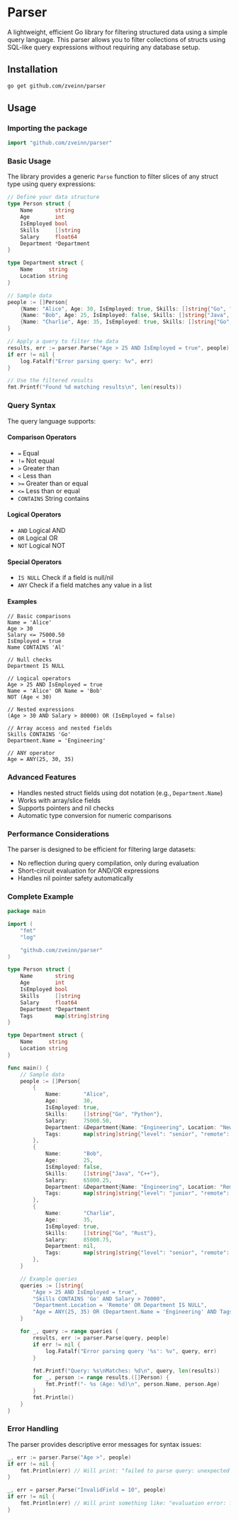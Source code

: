 # Parser

A lightweight, efficient Go library for filtering structured data using a simple query language. This parser allows you to filter collections of structs using SQL-like query expressions without requiring any database setup.

## Installation

```bash
go get github.com/zveinn/parser
```

## Usage

### Importing the package

```go
import "github.com/zveinn/parser"
```

### Basic Usage

The library provides a generic `Parse` function to filter slices of any struct type using query expressions:

```go
// Define your data structure
type Person struct {
    Name       string
    Age        int
    IsEmployed bool
    Skills     []string
    Salary     float64
    Department *Department
}

type Department struct {
    Name     string
    Location string
}

// Sample data
people := []Person{
    {Name: "Alice", Age: 30, IsEmployed: true, Skills: []string{"Go", "Python"}, Salary: 75000.50},
    {Name: "Bob", Age: 25, IsEmployed: false, Skills: []string{"Java", "C++"}, Salary: 65000.25},
    {Name: "Charlie", Age: 35, IsEmployed: true, Skills: []string{"Go", "Rust"}, Salary: 85000.75},
}

// Apply a query to filter the data
results, err := parser.Parse("Age > 25 AND IsEmployed = true", people)
if err != nil {
    log.Fatalf("Error parsing query: %v", err)
}

// Use the filtered results
fmt.Printf("Found %d matching results\n", len(results))
```

### Query Syntax

The query language supports:

#### Comparison Operators
- `=` Equal
- `!=` Not equal
- `>` Greater than
- `<` Less than
- `>=` Greater than or equal
- `<=` Less than or equal
- `CONTAINS` String contains

#### Logical Operators
- `AND` Logical AND
- `OR` Logical OR
- `NOT` Logical NOT

#### Special Operators
- `IS NULL` Check if a field is null/nil
- `ANY` Check if a field matches any value in a list

#### Examples

```
// Basic comparisons
Name = 'Alice'
Age > 30
Salary <= 75000.50
IsEmployed = true
Name CONTAINS 'Al'

// Null checks
Department IS NULL

// Logical operators
Age > 25 AND IsEmployed = true
Name = 'Alice' OR Name = 'Bob'
NOT (Age < 30)

// Nested expressions
(Age > 30 AND Salary > 80000) OR (IsEmployed = false)

// Array access and nested fields
Skills CONTAINS 'Go'
Department.Name = 'Engineering'

// ANY operator
Age = ANY(25, 30, 35)
```

### Advanced Features

- Handles nested struct fields using dot notation (e.g., `Department.Name`)
- Works with array/slice fields
- Supports pointers and nil checks
- Automatic type conversion for numeric comparisons

### Performance Considerations

The parser is designed to be efficient for filtering large datasets:

- No reflection during query compilation, only during evaluation
- Short-circuit evaluation for AND/OR expressions
- Handles nil pointer safety automatically

### Complete Example

```go
package main

import (
	"fmt"
	"log"

	"github.com/zveinn/parser"
)

type Person struct {
	Name       string
	Age        int
	IsEmployed bool
	Skills     []string
	Salary     float64
	Department *Department
	Tags       map[string]string
}

type Department struct {
	Name     string
	Location string
}

func main() {
	// Sample data
	people := []Person{
		{
			Name:       "Alice", 
			Age:        30, 
			IsEmployed: true, 
			Skills:     []string{"Go", "Python"}, 
			Salary:     75000.50,
			Department: &Department{Name: "Engineering", Location: "New York"},
			Tags:       map[string]string{"level": "senior", "remote": "yes"},
		},
		{
			Name:       "Bob", 
			Age:        25, 
			IsEmployed: false, 
			Skills:     []string{"Java", "C++"}, 
			Salary:     65000.25,
			Department: &Department{Name: "Engineering", Location: "Remote"},
			Tags:       map[string]string{"level": "junior", "remote": "yes"},
		},
		{
			Name:       "Charlie", 
			Age:        35, 
			IsEmployed: true, 
			Skills:     []string{"Go", "Rust"}, 
			Salary:     85000.75,
			Department: nil,
			Tags:       map[string]string{"level": "senior", "remote": "no"},
		},
	}

	// Example queries
	queries := []string{
		"Age > 25 AND IsEmployed = true",
		"Skills CONTAINS 'Go' AND Salary > 70000",
		"Department.Location = 'Remote' OR Department IS NULL",
		"Age = ANY(25, 35) OR (Department.Name = 'Engineering' AND Tags.remote = 'yes')",
	}

	for _, query := range queries {
		results, err := parser.Parse(query, people)
		if err != nil {
			log.Fatalf("Error parsing query '%s': %v", query, err)
		}
		
		fmt.Printf("Query: %s\nMatches: %d\n", query, len(results))
		for _, person := range results.([]Person) {
			fmt.Printf("- %s (Age: %d)\n", person.Name, person.Age)
		}
		fmt.Println()
	}
}
```

### Error Handling

The parser provides descriptive error messages for syntax issues:

```go
_, err := parser.Parse("Age >", people)
if err != nil {
    fmt.Println(err) // Will print: "failed to parse query: unexpected EOF"
}

_, err = parser.Parse("InvalidField = 10", people)
if err != nil {
    fmt.Println(err) // Will print something like: "evaluation error: field 'InvalidField' not found"
}
```


